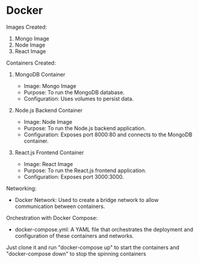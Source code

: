 # Docker

Images Created:
1. Mongo Image
2. Node Image
3. React Image

Containers Created:
1. MongoDB Container
   - Image: Mongo Image
   - Purpose: To run the MongoDB database.
   - Configuration: Uses volumes to persist data.

2. Node.js Backend Container
   - Image: Node Image
   - Purpose: To run the Node.js backend application.
   - Configuration: Exposes port 8000:80 and connects to the MongoDB container.

3. React.js Frontend Container
   - Image: React Image
   - Purpose: To run the React.js frontend application.
   - Configuration: Exposes port 3000:3000.

Networking:
- Docker Network: Used to create a bridge network to allow communication between containers.

Orchestration with Docker Compose:
- docker-compose.yml: A YAML file that orchestrates the deployment and configuration of these containers and networks.


Just clone it and run "docker-compose up" to start the containers and "docker-compose down" to stop the spinning containers
